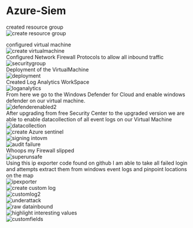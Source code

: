 # Azure-Siem
created resource group<br>
![create resource group](https://user-images.githubusercontent.com/105601437/206636602-3f152094-9e4f-4c0d-a5f2-b23de7fdc469.png)


configured virtual machine
<br>
![create virtualmachine](https://user-images.githubusercontent.com/105601437/206637643-adda2366-043c-4d43-bd97-fe1737a22a26.png)
<br>
Configured Network Firewall Protocols to allow all inbound traffic
<br>
![securitygroup](https://user-images.githubusercontent.com/105601437/206639392-3759d746-800d-453e-98de-88cc207e8f57.png)
<br>
Deployment of the VirtualMachine
<br>
![deployment](https://user-images.githubusercontent.com/105601437/206640224-62771bcc-9cd6-4e84-bd0b-763aa3654c66.png)
<br>
Created Log Analytics WorkSpace
<br>
![loganalytics](https://user-images.githubusercontent.com/105601437/206645890-ed3fe25a-b15f-4a6e-b621-5b83e5ae5519.png)
<br>
From here we go to the Windows Defender for Cloud and enable windows defender on our virtual machine.
<br>
![defenderenabled2](https://user-images.githubusercontent.com/105601437/206648169-f679f8ba-b6b4-43f8-9c58-214a4589a641.png)
<br>
After upgrading from free Security Center to the upgraded version we are able to enable datacollection of all event logs on our Virtual Machine
<br>
![datacollection](https://user-images.githubusercontent.com/105601437/206828568-174993f6-e0ca-4f45-9d29-0c26bfc85c7a.png)
<br>
![create Azure sentinel](https://user-images.githubusercontent.com/105601437/206828743-54743869-a642-4067-895c-c26543f671d9.png)
<br>
![signing intovm](https://user-images.githubusercontent.com/105601437/206829911-697ed8a3-3353-4cfb-8e69-27fbd62c26e8.png)
<br>
![audit failure](https://user-images.githubusercontent.com/105601437/206829957-fc91a68a-314b-4da9-b75c-21a6722ab2ac.png)
<br>
Whoops my Firewall slipped
<br>
![superunsafe](https://user-images.githubusercontent.com/105601437/206830205-c5c4ceee-7af0-441b-a098-801780ad6b5d.png)
<br>
Using this ip exporter code found on github I am able to take all failed login and attempts extract them from windows event logs and pinpoint locations on the map
<br>
![ipexporter](https://user-images.githubusercontent.com/105601437/206830588-850be65b-aeae-4cb9-bc53-9cad58499592.png)
<br>
![create custom log](https://user-images.githubusercontent.com/105601437/206830964-a77fb4d1-d82f-4016-bcb2-3d562ab46193.png)
<br>
![customlog2](https://user-images.githubusercontent.com/105601437/206831023-9ca0796a-4bbe-4a6b-89e3-37ede1ed5f50.png)
<br>
![underattack](https://user-images.githubusercontent.com/105601437/206831329-a99f8586-8cf9-4064-ae13-c8f484684677.png)
<br>
![raw datainbound](https://user-images.githubusercontent.com/105601437/206831892-10ba3ecd-9219-42b6-a7dc-ad87da3a11bb.png)
<br>
![highlight interesting values](https://user-images.githubusercontent.com/105601437/207255705-4351ad0b-12e9-46ae-af67-f8eefe2b2641.png)
<br>
![customfields](https://user-images.githubusercontent.com/105601437/207254654-19bb6864-8516-44fd-b522-c3c842a4af94.png)



